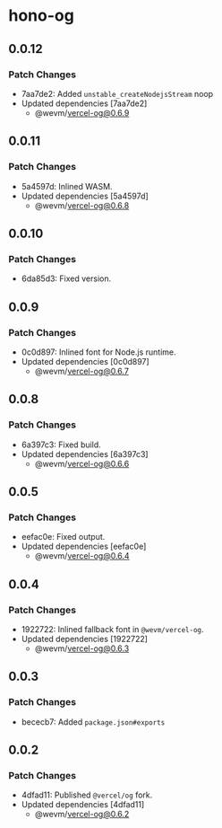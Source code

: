 # hono-og

## 0.0.12

### Patch Changes

- 7aa7de2: Added `unstable_createNodejsStream` noop
- Updated dependencies [7aa7de2]
  - @wevm/vercel-og@0.6.9

## 0.0.11

### Patch Changes

- 5a4597d: Inlined WASM.
- Updated dependencies [5a4597d]
  - @wevm/vercel-og@0.6.8

## 0.0.10

### Patch Changes

- 6da85d3: Fixed version.

## 0.0.9

### Patch Changes

- 0c0d897: Inlined font for Node.js runtime.
- Updated dependencies [0c0d897]
  - @wevm/vercel-og@0.6.7

## 0.0.8

### Patch Changes

- 6a397c3: Fixed build.
- Updated dependencies [6a397c3]
  - @wevm/vercel-og@0.6.6

## 0.0.5

### Patch Changes

- eefac0e: Fixed output.
- Updated dependencies [eefac0e]
  - @wevm/vercel-og@0.6.4

## 0.0.4

### Patch Changes

- 1922722: Inlined fallback font in `@wevm/vercel-og`.
- Updated dependencies [1922722]
  - @wevm/vercel-og@0.6.3

## 0.0.3

### Patch Changes

- bececb7: Added `package.json#exports`

## 0.0.2

### Patch Changes

- 4dfad11: Published `@vercel/og` fork.
- Updated dependencies [4dfad11]
  - @wevm/vercel-og@0.6.2
